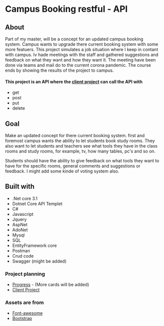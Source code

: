 # Campus Booking restful - API


## About
Part of my master, will be a concept for an updated campus booking system. 
Campus wants to upgrade there current booking system with some more featuers.
This project simulates a job situation where I keep in contant with campus.
Iv hade meetings with the staff and gathered suggestions and feedback on what they want and how they want it. 
The meeting have been done via teams and mail do to the current corona pandemic. 
The course ends by showing the results of the project to campus.

#### This project is an API where the [client project](https://github.com/Carpenteri1/CampusBookingConcept) can call the API with
-  get
-  post
-  put
-  delete 

## Goal
Make an updated concept for there current booking system. 
first and foremost campus wants the ability to let students book study rooms.
They also want to let students and teachers see what tools they have in the class rooms and study rooms,
for example, tv, how many tables, pc's and so on.

Students should have the ability to give feedback on what tools they want to have for the specific rooms, general comments and suggestions or feedback. I might add some kinde of voting system also.

## Built with

- .Net core 3.1
- Dotnet Core API Templet
- C#
- Javascript
- Jquery
- AspNet
- AdoNet
- Mysql
- SQL
- EntityFramework core
- Postman
- Crud code
- Swagger (might be added)

### Project planning
- [Progress](https://github.com/users/Carpenteri1/projects/7) - (More cards will be added)
- [Client Project](https://github.com/Carpenteri1/CampusBookingConcept)


### Assets are from
- [Font-awesome](https://fontawesome.com/)
- [Bootstrap](https://getbootstrap.com/docs/4.0/utilities/flex/)
